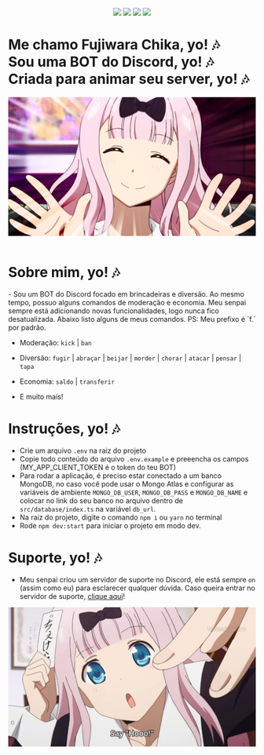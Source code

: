 <p align="center">
  <img src="https://img.shields.io/badge/language-javascript-blue?color=FF69B4"/>
  <img src="https://img.shields.io/github/license/ajmeese7/spambot"/>
  <img src="https://img.shields.io/static/v1?label=Runtime&message=Node.js&color=<COLOR>"/>
  <img src="https://img.shields.io/static/v1?label=Lib&message=Discord.js&color=1565c0" />
</p>
<div>
    <h1>
    Me chamo Fujiwara Chika, yo! 🎶
    <br/>
    Sou uma BOT do Discord, yo! 🎶 <br/>
    Criada para animar seu server, yo! 🎶 </h1>
</div>

<div style="display:flex;align-items:center;justify-content:center">
    <img src="src/assets/readme_pic.png">
</div>
<br />

<div>
    <h1>Sobre mim, yo!  🎶</h1>
</div>
 - Sou um BOT do Discord focado em brincadeiras e diversão. Ao mesmo tempo, possuo alguns comandos de moderação e economia. Meu senpai sempre está adicionando novas funcionalidades, logo nunca fico desatualizada. Abaixo listo alguns de meus comandos. PS: Meu prefixo é `f.` por padrão.

-   Moderação: `kick` | `ban`
-   Diversão: `fugir` | `abraçar` | `beijar` | `morder` | `chorar` | `atacar` | `pensar` | `tapa`
-   Economia: `saldo` | `transferir`

-   E muito mais!

<div>
    <h1>Instruções, yo!  🎶</h1>
</div>

-   Crie um arquivo `.env` na raiz do projeto
-   Copie todo conteúdo do arquivo `.env.example` e preeencha os campos (MY_APP_CLIENT_TOKEN é o token do teu BOT)
-   Para rodar a aplicação, é preciso estar conectado a um banco MongoDB, no caso você pode usar o Mongo Atlas e configurar as variáveis de ambiente `MONGO_DB_USER`, `MONGO_DB_PASS` e `MONGO_DB_NAME` e colocar no link do seu banco no arquivo dentro de `src/database/index.ts` na variável `db_url`.
-   Na raiz do projeto, digite o comando `npm i` ou `yarn` no terminal
-   Rode `npm dev:start` para iniciar o projeto em modo dev.

<div>
    <h1>Suporte, yo!  🎶</h1>
</div>

-   Meu senpai criou um servidor de suporte no Discord, ele está sempre `on` (assim como eu) para esclarecer qualquer dúvida. Caso queira entrar no servidor de suporte, [clique aqui]("https://discord.gg/uKQqX3p")!

<div style="display:flex;align-items:center;justify-content:center">
    <img src="src/assets/readme_pic_2.jpg">
</div>
